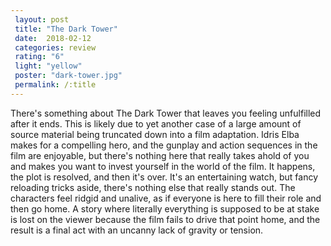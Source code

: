 ```yaml
---
 layout: post
 title: "The Dark Tower"
 date:  2018-02-12
 categories: review 
 rating: "6"
 light: "yellow"
 poster: "dark-tower.jpg"
 permalink: /:title
---
```


There's something about The Dark Tower that leaves you feeling unfulfilled after it ends. This is likely due to yet another case of a large amount of source material being truncated down into a film adaptation. Idris Elba makes for a compelling hero, and the gunplay and action sequences in the film are enjoyable, but there's nothing here that really takes ahold of you and makes you want to invest yourself in the world of the film. It happens, the plot is resolved, and then it's over. It's an entertaining watch, but fancy reloading tricks aside, there's nothing else that really stands out. The characters feel ridgid and unalive, as if everyone is here to fill their role and then go home. A story where literally everything is supposed to be at stake is lost on the viewer because the film fails to drive that point home, and the result is a final act with an uncanny lack of gravity or tension.  
